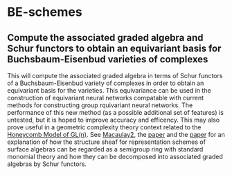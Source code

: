 # BE-schemes
Compute the associated graded algebra and Schur functors to obtain an equivariant basis for Buchsbaum-Eisenbud varieties of complexes
---
This will compute the associated graded algebra in terms of Schur functors of a Buchsbaum-Eisenbud variety of complexes
in order to obtain an equivariant basis for the varieties. This equivariance can be used in the construction of 
equivariant neural networks compatable with current methods for constructing group rquivariant neural networks. The performance
of this new method (as a possible additional set of features) is untested, but it is hoped to improve accuracy and efficency. 
This may also prove useful in a geometric complexity theory context related to the [Honeycomb Model of GL(n)](https://github.com/The-Singularity-Research/Schur-Shor). See [Macaulay2](http://www2.macaulay2.com/Macaulay2/doc/Macaulay2-1.17/share/doc/Macaulay2/MonomialAlgebras/html/index.html), 
the [paper](https://arxiv.org/abs/1110.3653) and the [paper](https://arxiv.org/abs/1106.0774) for an explanation of how the structure sheaf for
representation schemes of surface algebras can be regarded as a semigroup ring with standard monomial theory and how they can be decomposed
into associated graded algebras by Schur functors. 
